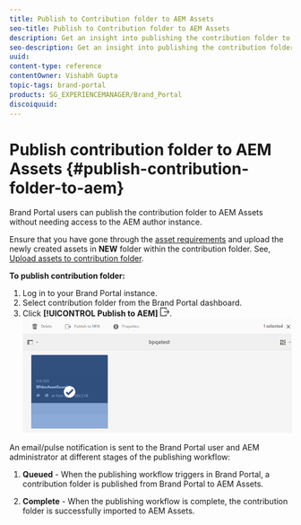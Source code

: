 ```yaml
---
title: Publish to Contribution folder to AEM Assets
seo-title: Publish to Contribution folder to AEM Assets
description: Get an insight into publishing the contribution folder to AEM Assets in Brand Portal.
seo-description: Get an insight into publishing the contribution folder to AEM Assets in Brand Portal.
uuid: 
content-type: reference
contentOwner: Vishabh Gupta
topic-tags: brand-portal
products: SG_EXPERIENCEMANAGER/Brand_Portal
discoiquuid: 
---
```


# Publish contribution folder to AEM Assets {#publish-contribution-folder-to-aem}

Brand Portal users can publish the contribution folder to AEM Assets without needing access to the AEM author instance.

Ensure that you have gone through the [asset requirements](brand-portal-download-asset-requirements.md) and upload the newly created assets in **NEW** folder within the contribution folder. See, [Upload assets to contribution folder](brand-portal-upload-assets-to-contribution-folder.md). 

**To publish contribution folder:**

1. Log in to your Brand Portal instance.
1. Select contribution folder from the Brand Portal dashboard.
1. Click **[!UICONTROL Publish to AEM]** ![](assets/export.png).
![](assets/publish-contribution-folder-to-aem.png)

An email/pulse notification is sent to the Brand Portal user and AEM administrator at different stages of the publishing workflow:
1. **Queued** - When the publishing workflow triggers in Brand Portal, a contribution folder is published from Brand Portal to AEM Assets.

1. **Complete** - When the publishing workflow is complete, the contribution folder is successfully imported to AEM Assets.


